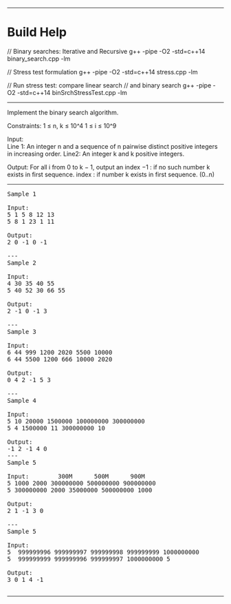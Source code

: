 
***

# Build Help

// Binary searches: Iterative and Recursive
g++ -pipe -O2 -std=c++14 binary_search.cpp -lm

// Stress test formulation
g++ -pipe -O2 -std=c++14 stress.cpp -lm

// Run stress test: compare linear search 
// and binary search
g++ -pipe -O2 -std=c++14 binSrchStressTest.cpp -lm

***

Implement the binary search algorithm.

Constraints: 
  1 ≤ n, k ≤ 10^4
  1 ≤ i ≤ 10^9

Input:  
  Line 1: An integer n and a sequence of n pairwise distinct positive integers in increasing order.
  Line2: An integer k and k positive integers.

Output: For all i from 0 to k − 1, output an index
     −1 : if no such number k exists in first sequence.
  index : if number k exists in first sequence.
  (0..n) 
  
***

<pre>
Sample 1

Input:
5 1 5 8 12 13
5 8 1 23 1 11

Output:
2 0 -1 0 -1

---
Sample 2

Input:
4 30 35 40 55
5 40 52 30 66 55

Output:
2 -1 0 -1 3

---
Sample 3

Input:
6 44 999 1200 2020 5500 10000
6 44 5500 1200 666 10000 2020

Output:
0 4 2 -1 5 3

---
Sample 4

Input:
5 10 20000 1500000 100000000 300000000
5 4 1500000 11 300000000 10

Output:
-1 2 -1 4 0
---
Sample 5

Input:        300M      500M      900M
5 1000 2000 300000000 500000000 900000000 
5 300000000 2000 35000000 500000000 1000

Output:
2 1 -1 3 0

---
Sample 5

Input: 
5  999999996 999999997 999999998 999999999 1000000000
5  999999999 999999996 999999997 1000000000 5

Output:
3 0 1 4 -1
    
</pre>


***


